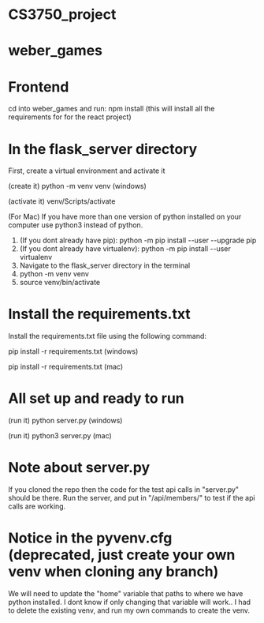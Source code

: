 # CS3750_project

# weber_games

# Frontend
cd into weber_games and run:
npm install
(this will install all the requirements for for the react project)

# In the flask_server directory
First, create a virtual environment and activate it

(create it)  python -m venv venv (windows)

(activate it)  venv/Scripts/activate


(For Mac)
If you have more than one version of python installed on your computer use python3 instead of python.
1. (If you dont already have pip): python -m pip install --user --upgrade pip
2. (If you dont already have virtualenv): python -m pip install --user virtualenv
3. Navigate to the flask_server directory in the terminal
4. python -m venv venv
5. source venv/bin/activate

# Install the requirements.txt
Install the requirements.txt file using the following command:

pip install -r requirements.txt (windows)

pip install -r requirements.txt (mac)

# All set up and ready to run
(run it) python server.py   (windows)

(run it) python3 server.py  (mac)

# Note about server.py
If you cloned the repo then the code for the test api calls in "server.py" should be there.
Run the server, and put in "/api/members/" to test if the api calls are working.

# Notice in the pyvenv.cfg (deprecated, just create your own venv when cloning any branch)
We will need to update the "home" variable that paths to where we have python installed.
I dont know if only changing that variable will work..
I had to delete the existing venv, and run my own commands to create the venv.
